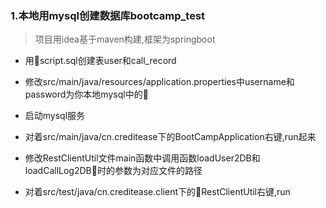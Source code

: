 ###   1.本地用mysql创建数据库bootcamp_test
> 项目用idea基于maven构建,框架为springboot
- 用script.sql创建表user和call_record
- 修改src/main/java/resources/application.properties中username和password为你本地mysql中的
- 启动mysql服务
  
- 对着src/main/java/cn.creditease下的BootCampApplication右键,run起来
- 修改RestClientUtil文件main函数中调用函数loadUser2DB和loadCallLog2DB时的参数为对应文件的路径
- 对着src/test/java/cn.creditease.client下的RestClientUtil右键,run